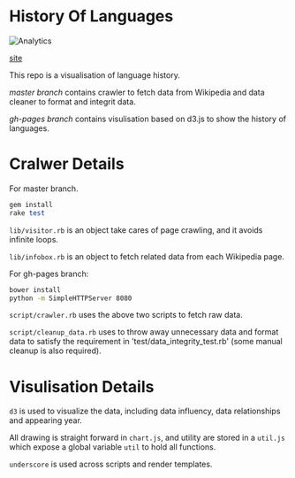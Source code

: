 # History Of Languages
![Analytics](https://ga-beacon.appspot.com/UA-27986795-3/resume/readme?pixel)

[site](http://www.yangchenyun.com/history_of_languages/)

This repo is a visualisation of language history.

*master branch* contains crawler to fetch data from Wikipedia and data cleaner
to format and integrit data.

*gh-pages branch* contains visulisation based on d3.js to show the history of languages.

# Cralwer Details
For master branch.
```ruby
gem install
rake test
```

`lib/visitor.rb` is an object take cares of page crawling, and it avoids infinite loops.

`lib/infobox.rb` is an object to fetch related data from each Wikipedia page.

For gh-pages branch:
```bash
bower install
python -m SimpleHTTPServer 8080
```

`script/crawler.rb` uses the above two scripts to fetch raw data.

`script/cleanup_data.rb` uses to throw away unnecessary data and format data to satisfy the requirement in 'test/data_integrity_test.rb' (some manual cleanup is also required).

# Visulisation Details
`d3` is used to visualize the data, including data influency, data relationships and appearing year.

All drawing is straight forward in `chart.js`, and utility are stored in a `util.js` which expose a global variable `util` to hold all functions.

`underscore` is used across scripts and render templates.
